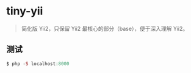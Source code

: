 # tiny-yii

> 简化版 Yii2，只保留 Yii2 最核心的部分（base），便于深入理解 Yii2。

## 测试

``` php
$ php -S localhost:8000
```